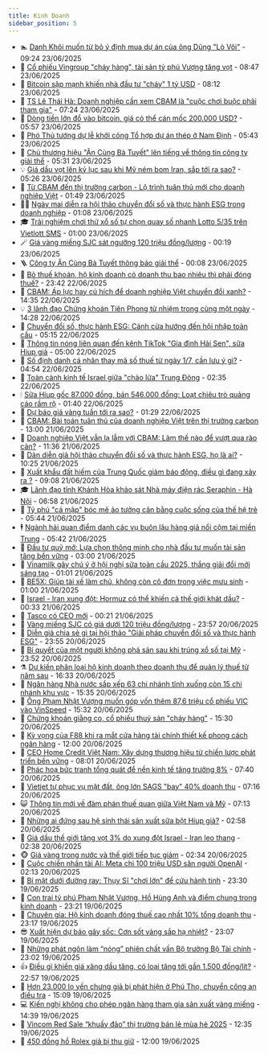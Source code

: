 ```yaml
---
title: Kinh Doanh
sidebar_position: 5
---
```


<!-- dantri-kinh-doanh:START -->
- 🏊 [Danh Khôi muốn từ bỏ ý định mua dự án của ông Dũng &quot;Lò Vôi&quot;](https://dantri.com.vn/kinh-doanh/danh-khoi-muon-tu-bo-y-dinh-mua-du-an-cua-ong-dung-lo-voi-20250623153507501.htm) - 09:24 23/06/2025
- 🦆 [Cổ phiếu Vingroup &quot;cháy hàng&quot;, tài sản tỷ phú Vượng tăng vọt](https://dantri.com.vn/kinh-doanh/co-phieu-vingroup-chay-hang-tai-san-ty-phu-vuong-tang-vot-20250623153637706.htm) - 08:47 23/06/2025
- 🦄 [Bitcoin sập mạnh khiến nhà đầu tư &quot;cháy&quot; 1 tỷ USD](https://dantri.com.vn/kinh-doanh/bitcoin-sap-manh-khien-nha-dau-tu-chay-1-ty-usd-20250623140930703.htm) - 08:12 23/06/2025
- 🌝 [TS Lê Thái Hà: Doanh nghiệp cần xem CBAM là &quot;cuộc chơi buộc phải tham gia&quot;](https://dantri.com.vn/kinh-doanh/ts-le-thai-ha-doanh-nghiep-can-xem-cbam-la-cuoc-choi-buoc-phai-tham-gia-20250621002951874.htm) - 07:24 23/06/2025
- 💃 [Dòng tiền lớn đổ vào bitcoin, giá có thể cán mốc 200.000 USD?](https://dantri.com.vn/kinh-doanh/dong-tien-lon-do-vao-bitcoin-gia-co-the-can-moc-200000-usd-20250623123748876.htm) - 05:57 23/06/2025
- 🦏 [Phó Thủ tướng dự lễ khởi công Tổ hợp dự án thép ở Nam Định](https://dantri.com.vn/kinh-doanh/pho-thu-tuong-du-le-khoi-cong-to-hop-du-an-thep-o-nam-dinh-20250623123540266.htm) - 05:43 23/06/2025
- 🦩 [Chủ thương hiệu &quot;Ăn Cùng Bà Tuyết&quot; lên tiếng về thông tin công ty giải thể](https://dantri.com.vn/kinh-doanh/chu-thuong-hieu-an-cung-ba-tuyet-len-tieng-ve-thong-tin-cong-ty-giai-the-20250623121007270.htm) - 05:31 23/06/2025
- 💡 [Giá dầu vọt lên kỷ lục sau khi Mỹ ném bom Iran, sắp tới ra sao?](https://dantri.com.vn/kinh-doanh/gia-dau-vot-len-ky-luc-sau-khi-my-nem-bom-iran-sap-toi-ra-sao-20250623104403321.htm) - 05:26 23/06/2025
- 🌊 [Từ CBAM đến thị trường carbon - Lộ trình tuân thủ mới cho doanh nghiệp Việt](https://dantri.com.vn/kinh-doanh/tu-cbam-den-thi-truong-carbon-lo-trinh-tuan-thu-moi-cho-doanh-nghiep-viet-20250623083949894.htm) - 01:49 23/06/2025
- 🧑‍💻 [Ngày mai diễn ra hội thảo chuyển đổi số và thực hành ESG trong doanh nghiệp](https://dantri.com.vn/kinh-doanh/ngay-mai-dien-ra-hoi-thao-chuyen-doi-so-va-thuc-hanh-esg-trong-doanh-nghiep-20250622113900803.htm) - 01:08 23/06/2025
- 🎓 [Trải nghiệm chơi thử xổ số tự chọn quay số nhanh Lotto 5/35 trên Vietlott SMS](https://dantri.com.vn/kinh-doanh/trai-nghiem-choi-thu-xo-so-tu-chon-quay-so-nhanh-lotto-535-tren-vietlott-sms-20250620222414057.htm) - 01:00 23/06/2025
- 🪄 [Giá vàng miếng SJC sát ngưỡng 120 triệu đồng/lượng](https://dantri.com.vn/kinh-doanh/gia-vang-mieng-sjc-sat-nguong-120-trieu-dongluong-20250623070552414.htm) - 00:19 23/06/2025
- 🪜 [Công ty Ăn Cùng Bà Tuyết thông báo giải thể](https://dantri.com.vn/kinh-doanh/cong-ty-an-cung-ba-tuyet-thong-bao-giai-the-20250623023718807.htm) - 00:08 23/06/2025
- 🦄 [Bỏ thuế khoán, hộ kinh doanh có doanh thu bao nhiêu thì phải đóng thuế?](https://dantri.com.vn/kinh-doanh/bo-thue-khoan-ho-kinh-doanh-co-doanh-thu-bao-nhieu-thi-phai-dong-thue-20250623002821392.htm) - 23:42 22/06/2025
- 💯 [CBAM: Áp lực hay cú hích để doanh nghiệp Việt chuyển đổi xanh?](https://dantri.com.vn/kinh-doanh/cbam-ap-luc-hay-cu-hich-de-doanh-nghiep-viet-chuyen-doi-xanh-20250620120231472.htm) - 14:35 22/06/2025
- 💡 [3 lãnh đạo Chứng khoán Tiên Phong từ nhiệm trong cùng một ngày](https://dantri.com.vn/kinh-doanh/3-lanh-dao-chung-khoan-tien-phong-tu-nhiem-trong-cung-mot-ngay-20250622205036131.htm) - 14:28 22/06/2025
- 🧰 [Chuyển đổi số, thực hành ESG: Cánh cửa hướng đến hội nhập toàn cầu](https://dantri.com.vn/kinh-doanh/chuyen-doi-so-thuc-hanh-esg-canh-cua-huong-den-hoi-nhap-toan-cau-20250622113426029.htm) - 05:15 22/06/2025
- 🎊 [Thông tin nóng liên quan đến kênh TikTok &quot;Gia đình Hải Sen&quot;, sữa Hiup giả](https://dantri.com.vn/kinh-doanh/thong-tin-nong-lien-quan-den-kenh-tiktok-gia-dinh-hai-sen-sua-hiup-gia-20250622083036854.htm) - 05:00 22/06/2025
- 🔭 [Số định danh cá nhân thay mã số thuế từ ngày 1/7, cần lưu ý gì?](https://dantri.com.vn/kinh-doanh/so-dinh-danh-ca-nhan-thay-ma-so-thue-tu-ngay-17-can-luu-y-gi-20250621230213086.htm) - 04:54 22/06/2025
- 💼 [Toàn cảnh kinh tế Israel giữa &quot;chảo lửa&quot; Trung Đông](https://dantri.com.vn/kinh-doanh/toan-canh-kinh-te-israel-giua-chao-lua-trung-dong-20241019005806987.htm) - 02:35 22/06/2025
- 🕯 [Sữa Hiup gốc 87.000 đồng, bán 546.000 đồng: Loạt chiêu trò quảng cáo rầm rộ](https://dantri.com.vn/kinh-doanh/sua-hiup-goc-87000-dong-ban-546000-dong-loat-chieu-tro-quang-cao-ram-ro-20250622025255749.htm) - 01:40 22/06/2025
- 🫣 [Dự báo giá vàng tuần tới ra sao?](https://dantri.com.vn/kinh-doanh/du-bao-gia-vang-tuan-toi-ra-sao-20250621225410429.htm) - 01:29 22/06/2025
- 🤠 [CBAM: Bài toán tuân thủ của doanh nghiệp Việt trên thị trường carbon](https://dantri.com.vn/kinh-doanh/cbam-bai-toan-tuan-thu-cua-doanh-nghiep-viet-tren-thi-truong-carbon-20250620190358859.htm) - 13:00 21/06/2025
- 🌈 [Doanh nghiệp Việt vẫn lạ lẫm với CBAM: Làm thế nào để vượt qua rào cản?](https://dantri.com.vn/kinh-doanh/doanh-nghiep-viet-van-la-lam-voi-cbam-lam-the-nao-de-vuot-qua-rao-can-20250619021514962.htm) - 11:36 21/06/2025
- 🦅 [Dàn diễn giả hội thảo chuyển đổi số và thực hành ESG, họ là ai?](https://dantri.com.vn/kinh-doanh/dan-dien-gia-hoi-thao-chuyen-doi-so-va-thuc-hanh-esg-ho-la-ai-20250620204113621.htm) - 10:25 21/06/2025
- 🌁 [Xuất khẩu đất hiếm của Trung Quốc giảm báo động, điều gì đang xảy ra ?](https://dantri.com.vn/kinh-doanh/xuat-khau-dat-hiem-cua-trung-quoc-giam-bao-dong-dieu-gi-dang-xay-ra-20250621144108660.htm) - 09:08 21/06/2025
- 🎓 [Lãnh đạo tỉnh Khánh Hòa khảo sát Nhà máy điện rác Seraphin - Hà Nội](https://dantri.com.vn/kinh-doanh/lanh-dao-tinh-khanh-hoa-khao-sat-nha-may-dien-rac-seraphin-ha-noi-20250621134312250.htm) - 06:58 21/06/2025
- 📝 [Tỷ phú &quot;cá mập&quot; bóc mẽ ảo tưởng cân bằng cuộc sống của thế hệ trẻ](https://dantri.com.vn/kinh-doanh/ty-phu-ca-map-boc-me-ao-tuong-can-bang-cuoc-song-cua-the-he-tre-20250619000211251.htm) - 05:44 21/06/2025
- 🕴 [Ngành hải quan điểm danh các vụ buôn lậu hàng giả nổi cộm tại miền Trung](https://dantri.com.vn/kinh-doanh/nganh-hai-quan-diem-danh-cac-vu-buon-lau-hang-gia-noi-com-tai-mien-trung-20250619160146743.htm) - 05:42 21/06/2025
- 🧰 [Đầu tư quỹ mở: Lựa chọn thông minh cho nhà đầu tư muốn tài sản tăng bền vững](https://dantri.com.vn/kinh-doanh/dau-tu-quy-mo-lua-chon-thong-minh-cho-nha-dau-tu-muon-tai-san-tang-ben-vung-20250621091124473.htm) - 03:00 21/06/2025
- 🤖 [Vinamilk gây chú ý ở hội nghị sữa toàn cầu 2025, thắng giải đổi mới sáng tạo](https://dantri.com.vn/kinh-doanh/vinamilk-gay-chu-y-o-hoi-nghi-sua-toan-cau-2025-thang-giai-doi-moi-sang-tao-20250621075403444.htm) - 01:01 21/06/2025
- 🤠 [BE5X: Giúp tài xế làm chủ, không còn cô đơn trong việc mưu sinh](https://dantri.com.vn/kinh-doanh/be5x-giup-tai-xe-lam-chu-khong-con-co-don-trong-viec-muu-sinh-20250620195419417.htm) - 01:00 21/06/2025
- 🌮 [Israel - Iran xung đột: Hormuz có thể khiến cả thế giới khát dầu?](https://dantri.com.vn/kinh-doanh/israel-iran-xung-dot-hormuz-co-the-khien-ca-the-gioi-khat-dau-20250618200147057.htm) - 00:33 21/06/2025
- 🦄 [Tasco có CEO mới](https://dantri.com.vn/kinh-doanh/tasco-co-ceo-moi-20250621011419023.htm) - 00:21 21/06/2025
- 👺 [Vàng miếng SJC có giá dưới 120 triệu đồng/lượng](https://dantri.com.vn/kinh-doanh/vang-mieng-sjc-co-gia-duoi-120-trieu-dongluong-20250621004645820.htm) - 23:57 20/06/2025
- 🤗 [Diễn giả chia sẻ gì tại hội thảo &quot;Giải pháp chuyển đổi số và thực hành ESG&quot;](https://dantri.com.vn/kinh-doanh/dien-gia-chia-se-gi-tai-hoi-thao-giai-phap-chuyen-doi-so-va-thuc-hanh-esg-20250619185547756.htm) - 23:55 20/06/2025
- 💪 [Bí quyết của một người không phá sản sau khi trúng xổ số tại Mỹ](https://dantri.com.vn/kinh-doanh/bi-quyet-cua-mot-nguoi-khong-pha-san-sau-khi-trung-xo-so-tai-my-20250620204909810.htm) - 23:52 20/06/2025
- ⚗️ [Dự kiến phân loại hộ kinh doanh theo doanh thu để quản lý thuế từ năm sau](https://dantri.com.vn/kinh-doanh/du-kien-phan-loai-ho-kinh-doanh-theo-doanh-thu-de-quan-ly-thue-tu-nam-sau-20250620185903867.htm) - 16:33 20/06/2025
- 🧠 [Ngân hàng Nhà nước sắp xếp 63 chi nhánh tỉnh xuống còn 15 chi nhánh khu vực](https://dantri.com.vn/kinh-doanh/ngan-hang-nha-nuoc-sap-xep-63-chi-nhanh-tinh-xuong-con-15-chi-nhanh-khu-vuc-20250620174027772.htm) - 15:35 20/06/2025
- 🗽 [Ông Phạm Nhật Vượng muốn góp vốn thêm 87,6 triệu cổ phiếu VIC vào VinSpeed](https://dantri.com.vn/kinh-doanh/ong-pham-nhat-vuong-muon-gop-von-them-876-trieu-co-phieu-vic-vao-vinspeed-20250620150809040.htm) - 15:32 20/06/2025
- 🫣 [Chứng khoán giằng co, cổ phiếu thuỷ sản &quot;cháy hàng&quot;](https://dantri.com.vn/kinh-doanh/chung-khoan-giang-co-co-phieu-thuy-san-chay-hang-20250620164246579.htm) - 15:30 20/06/2025
- 🫣 [Kỳ vọng của F88 khi ra mắt cửa hàng tài chính thiết kế phong cách ngân hàng](https://dantri.com.vn/kinh-doanh/ky-vong-cua-f88-khi-ra-mat-cua-hang-tai-chinh-thiet-ke-phong-cach-ngan-hang-20250620173431032.htm) - 12:00 20/06/2025
- 🫣 [CEO Home Credit Việt Nam: Xây dựng thương hiệu từ chiến lược phát triển bền vững](https://dantri.com.vn/kinh-doanh/ceo-home-credit-viet-nam-xay-dung-thuong-hieu-tu-chien-luoc-phat-trien-ben-vung-20250620145154905.htm) - 08:01 20/06/2025
- 💂 [Phác hoạ bức tranh tổng quát để nền kinh tế tăng trưởng 8%](https://dantri.com.vn/kinh-doanh/phac-hoa-buc-tranh-tong-quat-de-nen-kinh-te-tang-truong-8-20250619170409761.htm) - 07:40 20/06/2025
- 💫 [Vietjet tự phục vụ mặt đất, ông lớn SAGS &quot;bay&quot; 40% doanh thu](https://dantri.com.vn/kinh-doanh/vietjet-tu-phuc-vu-mat-dat-ong-lon-sags-bay-40-doanh-thu-20250620134520837.htm) - 07:16 20/06/2025
- 😺 [Thông tin mới về đàm phán thuế quan giữa Việt Nam và Mỹ](https://dantri.com.vn/kinh-doanh/thong-tin-moi-ve-dam-phan-thue-quan-giua-viet-nam-va-my-20250620101751899.htm) - 07:13 20/06/2025
- 🦆 [Những ai đứng sau hệ sinh thái sản xuất sữa bột Hiup giả?](https://dantri.com.vn/kinh-doanh/nhung-ai-dung-sau-he-sinh-thai-san-xuat-sua-bot-hiup-gia-20250620085612841.htm) - 02:58 20/06/2025
- 👀 [Giá dầu thế giới tăng vọt 3% do xung đột Israel - Iran leo thang](https://dantri.com.vn/kinh-doanh/gia-dau-the-gioi-tang-vot-3-do-xung-dot-israel-iran-leo-thang-20250620085802731.htm) - 02:38 20/06/2025
- 🐵 [Giá vàng trong nước và thế giới tiếp tục giảm](https://dantri.com.vn/kinh-doanh/gia-vang-trong-nuoc-va-the-gioi-tiep-tuc-giam-20250620082718380.htm) - 02:34 20/06/2025
- 🤖 [Cuộc chiến nhân tài AI: Meta chi 100 triệu USD săn người OpenAI](https://dantri.com.vn/kinh-doanh/cuoc-chien-nhan-tai-ai-meta-chi-100-trieu-usd-san-nguoi-openai-20250618232924937.htm) - 02:13 20/06/2025
- 💂 [Bí mật dưới đường ray: Thụy Sĩ &quot;chơi lớn&quot; để cứu hành tinh](https://dantri.com.vn/kinh-doanh/bi-mat-duoi-duong-ray-thuy-si-choi-lon-de-cuu-hanh-tinh-20250618175202520.htm) - 23:30 19/06/2025
- 🦆 [Con trai tỷ phú Phạm Nhật Vượng, Hồ Hùng Anh và điểm chung trong kinh doanh](https://dantri.com.vn/kinh-doanh/con-trai-ty-phu-pham-nhat-vuong-ho-hung-anh-va-diem-chung-trong-kinh-doanh-20250618163120234.htm) - 23:21 19/06/2025
- 🦅 [Chuyên gia: Hộ kinh doanh đóng thuế cao nhất 10% tổng doanh thu](https://dantri.com.vn/kinh-doanh/chuyen-gia-ho-kinh-doanh-dong-thue-cao-nhat-10-tong-doanh-thu-20250618232828234.htm) - 23:17 19/06/2025
- 😎 [Xuất hiện dự báo gây sốc: Cơn sốt vàng sắp hạ nhiệt?](https://dantri.com.vn/kinh-doanh/xuat-hien-du-bao-gay-soc-con-sot-vang-sap-ha-nhiet-20250618181850810.htm) - 23:07 19/06/2025
- 🐎 [Những phát ngôn làm “nóng” phiên chất vấn Bộ trưởng Bộ Tài chính](https://dantri.com.vn/kinh-doanh/nhung-phat-ngon-lam-nong-phien-chat-van-bo-truong-bo-tai-chinh-20250620004440682.htm) - 23:02 19/06/2025
- 👍 [Điều gì khiến giá xăng dầu tăng, có loại tăng tới gần 1.500 đồng/lít?](https://dantri.com.vn/kinh-doanh/dieu-gi-khien-gia-xang-dau-tang-co-loai-tang-toi-gan-1500-donglit-20250620003028106.htm) - 22:57 19/06/2025
- 🦒 [Hơn 23.000 lọ yến chưng giả bị phát hiện ở Phú Thọ, chuyển công an điều tra](https://dantri.com.vn/kinh-doanh/hon-23000-lo-yen-chung-gia-bi-phat-hien-o-phu-tho-chuyen-cong-an-dieu-tra-20250619192200777.htm) - 15:09 19/06/2025
- 💻 [Kiến nghị không cho phép ngân hàng tham gia sản xuất vàng miếng](https://dantri.com.vn/kinh-doanh/kien-nghi-khong-cho-phep-ngan-hang-tham-gia-san-xuat-vang-mieng-20250619173510432.htm) - 14:39 19/06/2025
- 👺 [Vincom Red Sale “khuấy đảo” thị trường bán lẻ mùa hè 2025](https://dantri.com.vn/kinh-doanh/vincom-red-sale-khuay-dao-thi-truong-ban-le-mua-he-2025-20250619193537215.htm) - 12:35 19/06/2025
- 🧐 [450 đồng hồ Rolex giả bị thu giữ](https://dantri.com.vn/kinh-doanh/450-dong-ho-rolex-gia-bi-thu-giu-20250619175549501.htm) - 12:00 19/06/2025<!-- dantri-kinh-doanh:END -->
